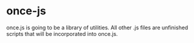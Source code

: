 # once-js
once.js is going to be a library of utilities.
All other .js files are unfinished scripts that
will be incorporated into once.js.
